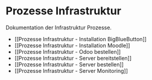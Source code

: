# Prozesse Infrastruktur
Dokumentation der Infrastruktur Prozesse.

* [[Prozesse Infrastruktur - Installation BigBlueButton]]
* [[Prozesse Infrastruktur - Installation Moodle]]
* [[Prozesse Infrastruktur - Odoo bestellen]]
* [[Prozesse Infrastruktur - Server bereitstellen]]
* [[Prozesse Infrastruktur - Server bestellen]]
* [[Prozesse Infrastruktur - Server Monitoring]]